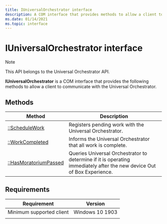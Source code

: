 ```yaml
---
title: IUniversalOrchestrator interface
description: A COM interface that provides methods to allow a client to communicate with the Universal Orchestrator.
ms.date: 01/14/2021
ms.topic: interface
---
```


# IUniversalOrchestrator interface

> [!NOTE] 
> This API belongs to the Universal Orchestrator API.

**IUniversalOrchestrator** is a COM interface that provides the following methods to allow a client to communicate with the Universal Orchestrator.

## Methods

|Method | Description |
|---|---|
|[::ScheduleWork](universalorchestrator-schedulework.md) | Registers pending work with the Universal Orchestrator. |
|[::WorkCompleted](universalorchestrator-workcompleted.md) | Informs the Universal Orchestrator that all work is complete. |
|[::HasMoratoriumPassed](universalorchestrator-hasmoratoriumpassed.md) | Queries Universal Orchestrator to determine if it is operating immediately after the new device Out of Box Experience. |


## Requirements

| Requirement | Version |
|---|---|
| Minimum supported client | Windows 10 1903 |
|   |   |